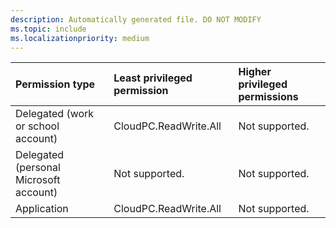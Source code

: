 ```yaml
---
description: Automatically generated file. DO NOT MODIFY
ms.topic: include
ms.localizationpriority: medium
---
```


|Permission type|Least privileged permission|Higher privileged permissions|
|:---|:---|:---|
|Delegated (work or school account)|CloudPC.ReadWrite.All|Not supported.|
|Delegated (personal Microsoft account)|Not supported.|Not supported.|
|Application|CloudPC.ReadWrite.All|Not supported.|


